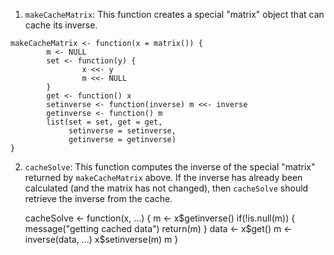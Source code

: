 1.  `makeCacheMatrix`: This function creates a special "matrix" object
    that can cache its inverse.

<!-- -->

    makeCacheMatrix <- function(x = matrix()) {
            m <- NULL
            set <- function(y) {
                    x <<- y
                    m <<- NULL
            }
            get <- function() x
            setinverse <- function(inverse) m <<- inverse
            getinverse <- function() m
            list(set = set, get = get,
                 setinverse = setinverse,
                 getinverse = getinverse)
    }

2.  `cacheSolve`: This function computes the inverse of the special
    "matrix" returned by `makeCacheMatrix` above. If the inverse has
    already been calculated (and the matrix has not changed), then
    `cacheSolve` should retrieve the inverse from the cache.

    cacheSolve <- function(x, ...) {
            m <- x$getinverse()
            if(!is.null(m)) {
                    message("getting cached data")
                    return(m)
            }
            data <- x$get()
            m <- inverse(data, ...)
            x$setinverse(m)
            m
    }

